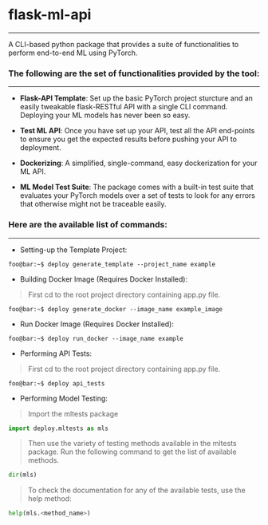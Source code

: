 # flask-ml-api
---

A CLI-based python package that provides a suite of functionalities to perform end-to-end ML using PyTorch. 

### The following are the set of functionalities provided by the tool:
---

* __Flask-API Template__: Set up the basic PyTorch project sturcture and an easily tweakable flask-RESTful API with a single CLI command. Deploying your ML models has never been so easy.

* __Test ML API__: Once you have set up your API, test all the API end-points to ensure you get the expected results before pushing your API to deployment.

* __Dockerizing__: A simplified, single-command, easy dockerization for your ML API.  

* __ML Model Test Suite__: The package comes with a built-in test suite that evaluates your PyTorch models over a set of tests to look for any errors that otherwise might not be traceable easily.

### Here are the available list of commands:
---

* Setting-up the Template Project:

```console
foo@bar:~$ deploy generate_template --project_name example
```

* Building Docker Image (Requires Docker Installed):
> First cd to the root project directory containing app.py file.

```console
foo@bar:~$ deploy generate_docker --image_name example_image
```

* Run Docker Image (Requires Docker Installed):

```console
foo@bar:~$ deploy run_docker --image_name example
```

* Performing API Tests:

> First cd to the root project directory containing app.py file.
```console
foo@bar:~$ deploy api_tests
```

* Performing Model Testing:


> Import the mltests package
```py
import deploy.mltests as mls
```
> Then use the variety of testing methods available in the mltests package. Run the following command to get the list of available methods.
```py
dir(mls)
```
> To check the documentation for any of the available tests, use the help method:
```py
help(mls.<method_name>)
```
